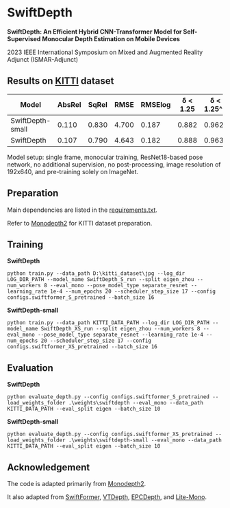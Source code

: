 # SwiftDepth
**SwiftDepth: An Efficient Hybrid CNN-Transformer Model for Self-Supervised Monocular Depth Estimation on Mobile Devices**

2023 IEEE International Symposium on Mixed and Augmented Reality Adjunct (ISMAR-Adjunct)

## Results on [KITTI](https://www.cvlibs.net/datasets/kitti/) dataset
| Model            | AbsRel | SqRel | RMSE  | RMSElog | δ < 1.25 | δ < 1.25^2 | δ < 1.25^3 | MParam | GMACs |
| ---------------- | ------ | ----- | ----- | ------- | -------- | ---------- | ---------- | ------ | ----- |
| SwiftDepth-small | 0.110  | 0.830 | 4.700 | 0.187   | 0.882    | 0.962      | 0.982      | 3.6    | 3.6   |
| SwiftDepth       | 0.107  | 0.790 | 4.643 | 0.182   | 0.888    | 0.963      | 0.983      | 6.4    | 4.9   |

Model setup: single frame, monocular training, ResNet18-based pose network, no additional supervision, no post-processing, image resolution of 192x640, and pre-training solely on ImageNet.

## Preparation

Main dependencies are listed in the [requirements.txt](https://github.com/xapaxca/swiftdepth/blob/main/requirements.txt).

Refer to [Monodepth2](https://github.com/nianticlabs/monodepth2) for KITTI dataset preparation.

## Training
**SwiftDepth**
```shell
python train.py --data_path D:\kitti_dataset\jpg --log_dir LOG_DIR_PATH --model_name SwiftDepth_S_run --split eigen_zhou --num_workers 8 --eval_mono --pose_model_type separate_resnet --learning_rate 1e-4 --num_epochs 20 --scheduler_step_size 17 --config configs.swiftformer_S_pretrained --batch_size 16
```

**SwiftDepth-small**
```shell
python train.py --data_path KITTI_DATA_PATH --log_dir LOG_DIR_PATH --model_name SwiftDepth_XS_run --split eigen_zhou --num_workers 8 --eval_mono --pose_model_type separate_resnet --learning_rate 1e-4 --num_epochs 20 --scheduler_step_size 17 --config configs.swiftformer_XS_pretrained --batch_size 16
```

## Evaluation
**SwiftDepth**
```shell
python evaluate_depth.py --config configs.swiftformer_S_pretrained --load_weights_folder .\weights\swiftdepth --eval_mono --data_path KITTI_DATA_PATH --eval_split eigen --batch_size 10
```

**SwiftDepth-small**
```shell
python evaluate_depth.py --config configs.swiftformer_XS_pretrained --load_weights_folder .\weights\swiftdepth-small --eval_mono --data_path KITTI_DATA_PATH --eval_split eigen --batch_size 10
```

## Acknowledgement
The code is adapted primarily from [Monodepth2](https://github.com/nianticlabs/monodepth2).

It also adapted from [SwiftFormer](https://github.com/Amshaker/SwiftFormer), [VTDepth](https://github.com/ahbpp/VTDepth), [EPCDepth](https://github.com/prstrive/EPCDepth), and [Lite-Mono](https://github.com/noahzn/Lite-Mono).